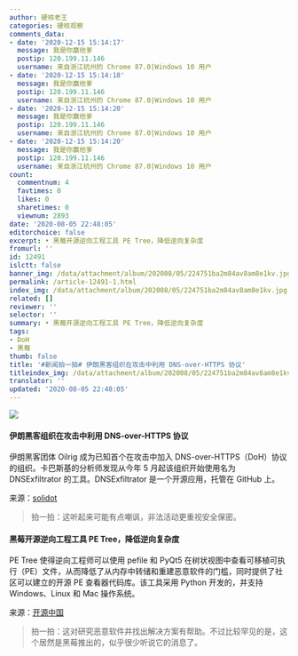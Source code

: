 ```yaml
---
author: 硬核老王
categories: 硬核观察
comments_data:
- date: '2020-12-15 15:14:17'
  message: 我是你赢他爹
  postip: 120.199.11.146
  username: 来自浙江杭州的 Chrome 87.0|Windows 10 用户
- date: '2020-12-15 15:14:18'
  message: 我是你赢他爹
  postip: 120.199.11.146
  username: 来自浙江杭州的 Chrome 87.0|Windows 10 用户
- date: '2020-12-15 15:14:20'
  message: 我是你赢他爹
  postip: 120.199.11.146
  username: 来自浙江杭州的 Chrome 87.0|Windows 10 用户
- date: '2020-12-15 15:14:20'
  message: 我是你赢他爹
  postip: 120.199.11.146
  username: 来自浙江杭州的 Chrome 87.0|Windows 10 用户
count:
  commentnum: 4
  favtimes: 0
  likes: 0
  sharetimes: 0
  viewnum: 2893
date: '2020-08-05 22:48:05'
editorchoice: false
excerpt: • 黑莓开源逆向工程工具 PE Tree，降低逆向复杂度
fromurl: ''
id: 12491
islctt: false
banner_img: /data/attachment/album/202008/05/224751ba2m84av8am8e1kv.jpg
permalink: /article-12491-1.html
index_img: /data/attachment/album/202008/05/224751ba2m84av8am8e1kv.jpg
related: []
reviewer: ''
selector: ''
summary: • 黑莓开源逆向工程工具 PE Tree，降低逆向复杂度
tags:
- DoH
- 黑莓
thumb: false
title: '#新闻拍一拍# 伊朗黑客组织在攻击中利用 DNS-over-HTTPS 协议'
titleindex_img: /data/attachment/album/202008/05/224751ba2m84av8am8e1kv.jpg
translator: ''
updated: '2020-08-05 22:48:05'
---
```


![](/data/attachment/album/202008/05/224751ba2m84av8am8e1kv.jpg)


#### 伊朗黑客组织在攻击中利用 DNS-over-HTTPS 协议


伊朗黑客团体 Oilrig 成为已知首个在攻击中加入 DNS-over-HTTPS（DoH）协议的组织。卡巴斯基的分析师发现从今年 5 月起该组织开始使用名为 DNSExfiltrator 的工具。DNSExfiltrator 是一个开源应用，托管在 GitHub 上。


来源：[solidot](https://www.solidot.org/story?sid=65149)



> 
> 拍一拍：这听起来可能有点嘲讽，非法活动更重视安全保密。
> 
> 
> 


#### 黑莓开源逆向工程工具 PE Tree，降低逆向复杂度


PE Tree 使得逆向工程师可以使用 pefile 和 PyQt5 在树状视图中查看可移植可执行（PE）文件，从而降低了从内存中转储和重建恶意软件的门槛，同时提供了社区可以建立的开源 PE 查看器代码库。该工具采用 Python 开发的，并支持Windows、Linux 和 Mac 操作系统。


来源：[开源中国](https://www.oschina.net/news/117697/blackberry-open-source-pe-tree-tool)



> 
> 拍一拍：这对研究恶意软件并找出解决方案有帮助。不过比较罕见的是，这个居然是黑莓推出的，似乎很少听说它的消息了。
> 
> 
>